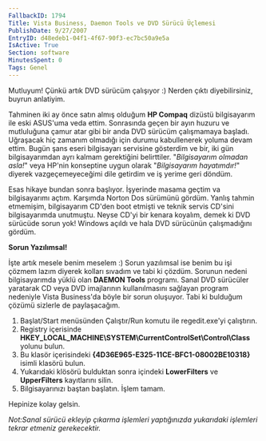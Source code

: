 ```yaml
---
FallbackID: 1794
Title: Vista Business, Daemon Tools ve DVD Sürücü Üçlemesi
PublishDate: 9/27/2007
EntryID: d48edeb1-04f1-4f67-90f3-ec7bc50a9e5a
IsActive: True
Section: software
MinutesSpent: 0
Tags: Genel
---
```

Mutluyum! Çünkü artık DVD sürücüm çalışıyor :) Nerden çıktı
diyebilirsiniz, buyrun anlatiyim.

Tahminen iki ay önce satın almış olduğum **HP Compaq** dizüstü
bilgisayarım ile eski ASUS'uma veda ettim. Sonrasında geçen bir ayın
huzuru ve mutluluğuna çamur atar gibi bir anda DVD sürücüm çalışmamaya
başladı. Uğraşacak hiç zamanım olmadığı için durumu kabullenerek yoluma
devam ettim. Bugün şans eseri bilgisayarı servisine gösterdim ve bir,
iki gün bilgisayarımdan ayrı kalmam gerektiğini belirttiler.
"*Bilgisayarım olmadan asla!*" veya HP'nin konseptine uygun olarak
"*Bilgisayarım hayatımdır!*" diyerek vazgeçemeyeceğimi dile getirdim ve
iş yerime geri döndüm.

Esas hikaye bundan sonra başlıyor. İşyerinde masama geçtim va
bilgisayarımı açtım. Karşımda Norton Dos sürümünü gördüm. Yanlış tahmin
etmemişim, bilgisayarım CD'den boot etmişti ve teknik servis CD'sini
bilgisayarımda unutmuştu. Neyse CD'yi bir kenara koyalım, demek ki DVD
sürücüde sorun yok! Windows açıldı ve hala DVD sürücünün çalışmadığını
gördüm.

**Sorun Yazılımsal!**

İşte artık mesele benim meselem :) Sorun yazılımsal ise benim bu işi
çözmem lazım diyerek kolları sıvadım ve tabi ki çözdüm. Sorunun nedeni
bilgisayarımda yüklü olan **DAEMON Tools** programı. Sanal DVD sürücüler
yaratarak CD veya DVD imajlarının kullanılmasını sağlayan program
nedeniyle Vista Business'da böyle bir sorun oluşuyor. Tabi ki bulduğum
çözümü sizlerle de paylaşacağım.

1.  Başlat/Start menüsünden Çalıştır/Run komutu ile regedit.exe'yi
    çalıştırın.
2.  Registry içerisinde
    **HKEY\_LOCAL\_MACHINE\\SYSTEM\\CurrentControlSet\\Control\\Class**
    yolunu bulun.
3.  Bu klasör içerisindeki **{4D36E965-E325-11CE-BFC1-08002BE10318}**
    isimli klasörü bulun.
4.  Yukarıdaki klösörü bulduktan sonra içindeki **LowerFilters** ve
    **UpperFilters** kayıtlarını silin.
5.  Bilgisayarınızı baştan başlatın. İşlem tamam.

Hepinize kolay gelsin.

*Not:Sanal sürücü ekleyip çıkarma işlemleri yaptığınızda yukarıdaki
işlemleri tekrar etmeniz gerekecektir.*



